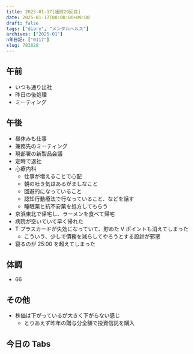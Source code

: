 ```yaml
---
title: 2025-01-17[通院29回目]
date: 2025-01-17T00:00:00+09:00
draft: false
tags: ["diary", "メンタルヘルス"]
archives: ["2025-01"]
n年日記: ["0117"]
slug: 783828
---
```


## 午前

- いつも通り出社
- 昨日の後処理
- ミーティング

## 午後

- 昼休みも仕事
- 兼務先のミーティング
- 現部署の新製品会議
- 定時で退社
- 心療内科
  - 仕事が増えることで心配
  - 朝の吐き気はあるがましなこと
  - 回避的になっていること
  - 認知行動療法で行なっていること、などを話す
  - 睡眠薬と抗不安薬を処方してもらう
- 京浜東北で帰宅し、ラーメンを食べて帰宅
- 病院が空いていて早く帰れた
- T プラスカードが失効になっていて、貯めた V ポイントも消えてしまった
  - こういう、少しで債務を減らしてやろうとする設計が邪悪
- 寝るのが 25:00 を超えてしまった

## 体調

- 66

## その他

- 株価は下がっているが大きく下がらない感じ
  - とりあえず昨年の贈与分全額で投資信託を購入

## 今日の Tabs
